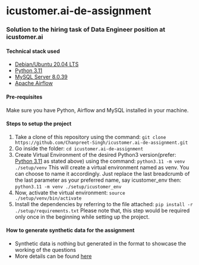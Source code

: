 # icustomer.ai-de-assignment
### Solution to the hiring task of Data Engineer position at icustomer.ai
#### Technical stack used
- [Debian/Ubuntu 20.04 LTS](https://releases.ubuntu.com/focal/ "Debian/Ubuntu 20.04 LTS")
- [Python 3.11](https://www.python.org/downloads/release/python-3117/)
- [MySQL Server 8.0.39](https://dev.mysql.com/downloads/mysql/8.0.html)
- [Apache Airflow]()

#### Pre-requisites
Make sure you have Python, Airflow and MySQL installed in your machine.

#### Steps to setup the project
1. Take a clone of this repository using the command: `git clone https://github.com/Chanpreet-Singh/icustomer.ai-de-assignment.git`
2. Go inside the folder: `cd icustomer.ai-de-assignment`
3. Create Virtual Environment of the desired Python3 version(prefer: [Python 3.11](https://www.python.org/downloads/release/python-3117/) as stated above) using the command: `python3.11 -m venv ./setup/venv`
This will create a virtual environment named as venv. You can choose to name it accordingly. Just replace the last breadcrumb of the last parameter as your preferred name, say icustomer_env then: `python3.11 -m venv ./setup/icustomer_env`
4. Now, activate the virtual environment: `source ./setup/venv/bin/activate`
5. Install the dependencies by referring to the file attached: `pip install -r ./setup/requirements.txt`
Please note that, this step would be required only once in the beginning while setting up the project.

#### How to generate synthetic data for the assignment
- Synthetic data is nothing but generated in the format to showcase the working of the questions
- More details can be found [here](https://github.com/Chanpreet-Singh/icustomer.ai-de-assignment/blob/main/generate_synthetic_data/synthetic%20data%20README.md)
